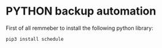 # PYTHON backup automation

First of all remmeber to install the following python library:
```bash
pip3 install schedule
```